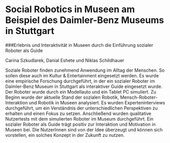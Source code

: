 # Social Robotics in Museen am Beispiel des Daimler-Benz Museums in Stuttgart

###Erlebnis und Interaktivität in Museen durch die Einführung sozialer Roboter als Guide

Carina Szkudlarek, Danial Eshete und Niklas Schildhauer


Soziale Roboter finden zunehmend Anwendung im Alltag der Menschen. So sollen diese auch im Kultur & Entertainment eingesetzt werden. Es wurde eine empirische Forschung durchgeführt, in der ein sozialer Roboter im Daimler-Benz Museum in Stuttgart als interaktiver Guide eingesetzt wurde. Der Roboter wurde durch ein Modellauto und ein Tablet PC simuliert. Zu Beginn wurde der aktuelle Stand der sozialen Robotik, Mensch-Roboter-Interaktion und Robotik in Museen analysiert. Es wurden Experteninterviews durchgeführt, um ein Verständnis der unterschiedlichen Perspektiven zu erhalten und einen Fokus zu setzen. Anschließend wurden qualitative Nutzertests mit dem simulierten Roboter im Museum durchgeführt. Ein sozialer Roboter als Guide trägt positiv zur Interaktion und Motivation in Museen bei. Die NutzerInnen sind von der Idee überzeugt und können sich vorstellen, ein solches Konzept in der Zukunft zu nutzen.





